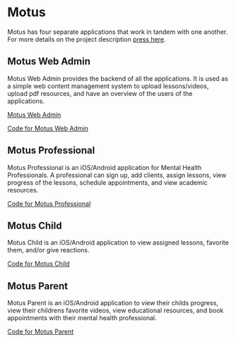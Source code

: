 # Motus

Motus has four separate applications that work in tandem with one another. For more details on the project description [press here](https://github.com/cmput401-fall2018/motus/wiki/Requirements-Document). 

## Motus Web Admin
Motus Web Admin provides the backend of all the applications. It is used as a simple web content management system to upload lessons/videos, upload pdf resources, and have an overview of the users of the applications. 

[Motus Web Admin](http://204.209.76.235/)

[Code for Motus Web Admin](https://github.com/cmput401-fall2018/motus/tree/master/web)

## Motus Professional
Motus Professional is an iOS/Android application for Mental Health Professionals. A professional can sign up, add clients, assign lessons, view progress of the lessons, schedule appointments, and view academic resources.

[Code for Motus Professional](https://github.com/cmput401-fall2018/motus-professional)

## Motus Child
Motus Child is an iOS/Android application to view assigned lessons, favorite them, and/or give reactions.

[Code for Motus Child](https://github.com/cmput401-fall2018/motus-child)

## Motus Parent
Motus Parent is an iOS/Android application to view their childs progress, view their childrens favorite videos, view educational resources, and book appointments with their mental health professional. 

[Code for Motus Parent](https://github.com/cmput401-fall2018/motus-parent)
